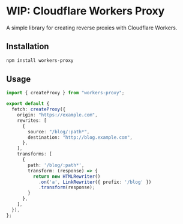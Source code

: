 # WIP: Cloudflare Workers Proxy

A simple library for creating reverse proxies with Cloudflare Workers.

## Installation

```bash
npm install workers-proxy
```

## Usage

```typescript
import { createProxy } from "workers-proxy";

export default {
  fetch: createProxy({
    origin: "https://example.com",
    rewrites: [
      {
        source: "/blog/:path*",
        destination: "http://blog.example.com",
      },
    ],
    transforms: [
      {
        path: '/blog/:path*',
        transform: (response) => {
          return new HTMLRewriter()
            .on('a', LinkRewriter({ prefix: '/blog' })
            .transform(response);
        }
      },
    ],
  }),
};
```

